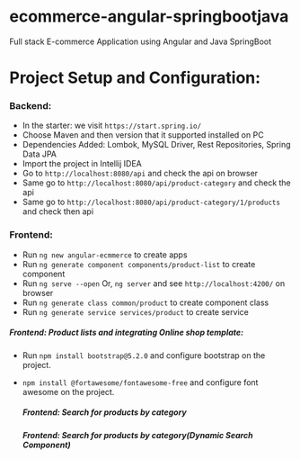 # ecommerce-angular-springbootjava
Full stack E-commerce Application using Angular and Java SpringBoot



# Project Setup and Configuration:

### Backend:
* In the starter: we visit ```https://start.spring.io/``` 
* Choose Maven and then version that it supported installed on PC 
* Dependencies Added:  Lombok, MySQL Driver, Rest Repositories, Spring Data JPA
* Import the project in Intellij IDEA
* Go to ```http://localhost:8080/api``` and check the api on browser
* Same go to ```http://localhost:8080/api/product-category``` and check the api
* Same go to ```http://localhost:8080/api/product-category/1/products``` and check then api


### Frontend:

* Run ```ng new angular-ecmmerce``` to create apps
* Run ```ng generate component components/product-list``` to create component
* Run ```ng serve --open``` Or, ```ng server``` and see ```http://localhost:4200/``` on browser
* Run ```ng generate class common/product``` to create component class
* Run ```ng generate service services/product``` to create service

##### Frontend: Product lists and integrating Online shop template:

* Run ```npm install bootstrap@5.2.0``` and configure bootstrap on the project.
* ```npm install @fortawesome/fontawesome-free``` and configure font awesome on the project.

  ##### Frontend: Search for products by category
  ##### Frontend: Search for products by category(Dynamic Search Component)






  

  
